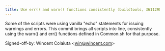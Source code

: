 ```yaml
---
title: Use err() and warn() functions consistently (buildtools, 3611298)
---
```


Some of the scripts were using vanilla "echo" statements for issuing warnings and errors. This commit brings all scripts into line, consistently using the warn() and err() functions defined in Common.sh for that purpose.

Signed-off-by: Wincent Colaiuta &lt;win@wincent.com&gt;
